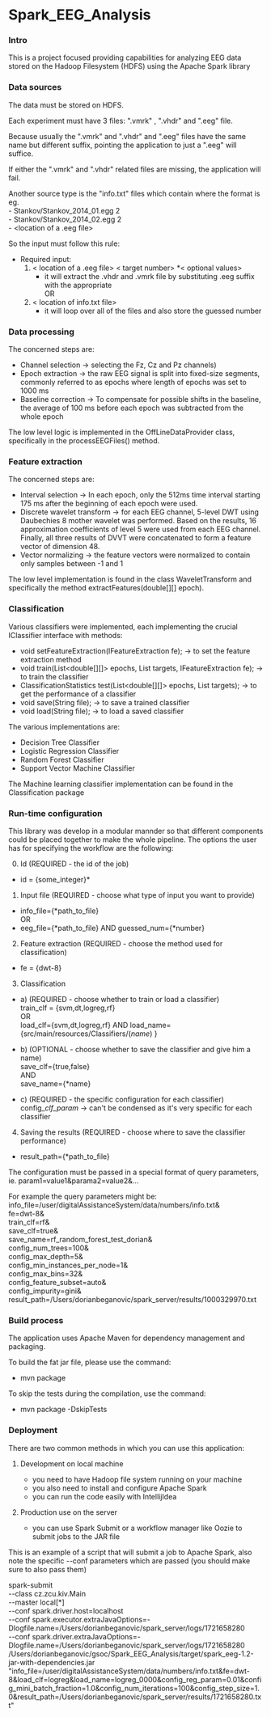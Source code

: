 # Spark_EEG_Analysis

### Intro

This is a project focused providing capabilities for analyzing EEG data stored on the Hadoop Filesystem (HDFS)
using the Apache Spark library

### Data sources

The data must be stored on HDFS.

Each experiment must have 3 files: 
".vmrk" , ".vhdr" and ".eeg" file.

Because usually the ".vmrk" and  ".vhdr" and ".eeg" files have the same name but different suffix, 
pointing the application to just a ".eeg" will suffice. 

If either the ".vmrk" and  ".vhdr" related files are missing, the application will fail.

Another source type is the "info.txt" files which contain where the format is eg.  
    - Stankov/Stankov_2014_01.egg 2  
    - Stankov/Stankov_2014_02.egg 2  
    - <location of a .eeg file> <target number> 
    

So the input must follow this rule:

- Required input:
    1) < location of a .eeg file> < target number>  *< optional values>  
          - it will extract the .vhdr and .vmrk file  by substituting .eeg suffix with the appropriate  
        OR
    2) < location of info.txt file>  
          - it will loop over all of the files and also store the guessed number  
          

### Data processing 

The concerned steps are:  
- Channel selection -> selecting the Fz, Cz and Pz channels)  
- Epoch extraction -> the raw EEG signal is split into fixed-size segments, commonly referred to as epochs where length of epochs was set to 1000 ms  
- Baseline correction -> To compensate for possible shifts in the baseline, the
average of 100 ms before each epoch was subtracted from the whole epoch

The low level logic is implemented in the OffLineDataProvider class, specifically in the processEEGFiles() method.


### Feature extraction

The concerned steps are:  
- Interval selection -> In each epoch, only the 512ms time interval starting 175 ms after the beginning of each epoch were used.  
- Discrete wavelet transform -> for each EEG channel, 5-level DWT using Daubechies 8 mother wavelet was performed. Based on the results, 16 approximation coefficients of level 5 were used from each EEG channel. Finally, all three results of DVVT were concatenated to form a feature vector of dimension 48.  
- Vector normalizing -> the feature vectors were normalized to contain only samples between -1 and 1  
   
The low level implementation is found in the class WaveletTransform and specifically the method extractFeatures(double[][] epoch).  


### Classification

Various classifiers were implemented, each implementing the crucial IClassifier interface with methods: 
- void setFeatureExtraction(IFeatureExtraction fe);   -> to set the feature extraction method
- void train(List<double[][]> epochs, List<Double> targets, IFeatureExtraction fe);  -> to train the classifier
- ClassificationStatistics test(List<double[][]> epochs, List<Double> targets); -> to get the performance of a classifier  
- void save(String file);  -> to save a trained classifier
- void load(String file);  -> to load a saved classifier 


The various implementations are: 
- Decision Tree Classifier  
- Logistic Regression Classifier  
- Random Forest Classifier  
- Support Vector Machine Classifier  

The Machine learning classifier implementation can be found in the Classification package  


### Run-time configuration

This library was develop in a modular mannder so that different components could be placed together to make the whole pipeline.
The options the user has for specifying the workflow are the following: 
 

 0. Id (REQUIRED - the id of the job)  
 - id = {some_integer}*
 
 1. Input file (REQUIRED - choose what type of input you want to provide)
 - info_file={*path_to_file}  
 		OR  
 - eeg_file={*path_to_file} AND guessed_num={*number}  
 	
 2. Feature extraction (REQUIRED - choose the method used for classification)
 - fe = {dwt-8} 
 
 3. Classification  
 - a) (REQUIRED - choose whether to train or load a classifier)    
 	train_clf = {svm,dt,logreg,rf}   
 			OR  
 	load_clf={svm,dt,logreg,rf} AND load_name={src/main/resources/Classifiers/(*name*) }  
 		
 - b) (OPTIONAL - choose whether to save the classifier and give him a name)  
 	save_clf={true,false}   
 		AND  
 	save_name={*name}     
 
 - c) (REQUIRED - the specific configuration for each classifier)  
 	config_*clf_param*
 	-> can't be condensed as it's very specific for each classifier 
 
 4. Saving the results (REQUIRED - choose where to save the classifier performance)  
 - result_path={*path_to_file}     


The configuration must be passed in a special format of query parameters, ie.
 param1=value1&parama2=value2&...
 
For example the query parameters might be:  
info_file=/user/digitalAssistanceSystem/data/numbers/info.txt&  
fe=dwt-8&  
train_clf=rf&  
save_clf=true&  
save_name=rf_random_forest_test_dorian&  
config_num_trees=100&  
config_max_depth=5&  
config_min_instances_per_node=1&  
config_max_bins=32&  
config_feature_subset=auto&  
config_impurity=gini&  
result_path=/Users/dorianbeganovic/spark_server/results/1000329970.txt  
 
 ### Build process
 
 The application uses Apache Maven for dependency management and packaging.
 
 To build the fat jar file, please use the command: 
 - mvn package   
 
 To skip the tests during the compilation, use the command:  
 - mvn package -DskipTests

### Deployment

There are two common methods in which you can use this application:

1) Development on local machine
    - you need to have Hadoop file system running on your machine
    - you also need to install and configure Apache Spark
    - you can run the code easily with IntellijIdea

2) Production use on the server
    - you can use Spark Submit or a workflow manager like Oozie to submit jobs to the JAR file
 
This is an example of a script that will submit a job to Apache Spark, 
also note the specific --conf parameters which are passed (you should make sure to also pass them)

spark-submit   
--class cz.zcu.kiv.Main   
--master local[*]   
--conf spark.driver.host=localhost   
--conf spark.executor.extraJavaOptions=-Dlogfile.name=/Users/dorianbeganovic/spark_server/logs/1721658280   
--conf spark.driver.extraJavaOptions=-Dlogfile.name=/Users/dorianbeganovic/spark_server/logs/1721658280   
/Users/dorianbeganovic/gsoc/Spark_EEG_Analysis/target/spark_eeg-1.2-jar-with-dependencies.jar   
"info_file=/user/digitalAssistanceSystem/data/numbers/info.txt&fe=dwt-8&load_clf=logreg&load_name=logreg_0000&config_reg_param=0.01&config_mini_batch_fraction=1.0&config_num_iterations=100&config_step_size=1.0&result_path=/Users/dorianbeganovic/spark_server/results/1721658280.txt"  

